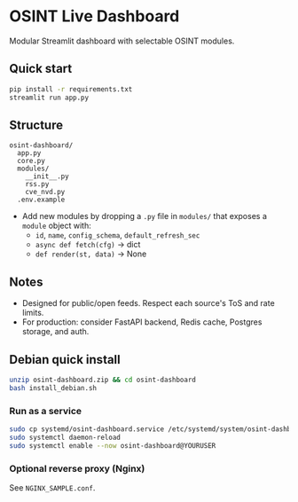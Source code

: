 # OSINT Live Dashboard

Modular Streamlit dashboard with selectable OSINT modules.

## Quick start
```bash
pip install -r requirements.txt
streamlit run app.py
```

## Structure
```
osint-dashboard/
  app.py
  core.py
  modules/
    __init__.py
    rss.py
    cve_nvd.py
  .env.example
```

- Add new modules by dropping a `.py` file in `modules/` that exposes a `module` object with:
  - `id`, `name`, `config_schema`, `default_refresh_sec`
  - `async def fetch(cfg)` → dict
  - `def render(st, data)` → None

## Notes
- Designed for public/open feeds. Respect each source's ToS and rate limits.
- For production: consider FastAPI backend, Redis cache, Postgres storage, and auth.


## Debian quick install
```bash
unzip osint-dashboard.zip && cd osint-dashboard
bash install_debian.sh
```

### Run as a service
```bash
sudo cp systemd/osint-dashboard.service /etc/systemd/system/osint-dashboard@YOURUSER.service
sudo systemctl daemon-reload
sudo systemctl enable --now osint-dashboard@YOURUSER
```

### Optional reverse proxy (Nginx)
See `NGINX_SAMPLE.conf`.
